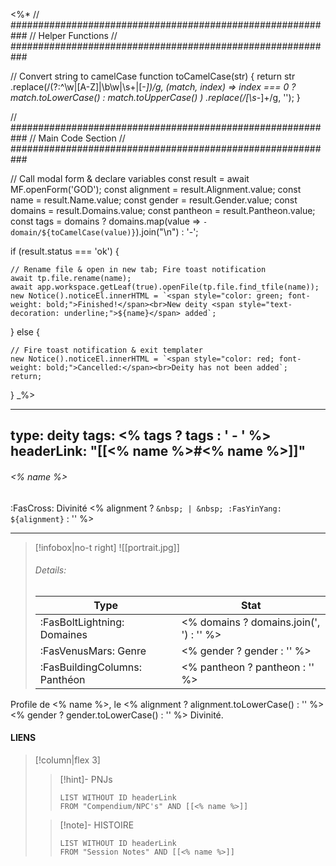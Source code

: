 <%*
// ###########################################################
//                        Helper Functions
// ###########################################################

// Convert string to camelCase
function toCamelCase(str) {
  return str
    .replace(/(?:^\w|[A-Z]|\b\w|\s+|[-_])/g, (match, index) =>
      index === 0 ? match.toLowerCase() : match.toUpperCase()
    )
    .replace(/[\s-_]+/g, '');
}

// ###########################################################
//                        Main Code Section
// ###########################################################

// Call modal form & declare variables
const result = await MF.openForm('GOD');
const alignment = result.Alignment.value;
const name = result.Name.value;
const gender = result.Gender.value;
const domains = result.Domains.value;
const pantheon = result.Pantheon.value;
const tags = domains ? domains.map(value => `- domain/${toCamelCase(value)}`).join("\n") : '-';

if (result.status === 'ok') {

    // Rename file & open in new tab; Fire toast notification
    await tp.file.rename(name);
    await app.workspace.getLeaf(true).openFile(tp.file.find_tfile(name));
    new Notice().noticeEl.innerHTML = `<span style="color: green; font-weight: bold;">Finished!</span><br>New deity <span style="text-decoration: underline;">${name}</span> added`;

} else {

    // Fire toast notification & exit templater
    new Notice().noticeEl.innerHTML = `<span style="color: red; font-weight: bold;">Cancelled:</span><br>Deity has not been added`;
    return;
}
_%>

---
type: deity
tags:
<% tags ? tags : ' - ' %>
headerLink: "[[<% name %>#<% name %>]]"
---

###### <% name %>
<span class="sub2">:FasCross: Divinité <% alignment ? `&nbsp; | &nbsp; :FasYinYang: ${alignment}` : '' %></span>
___

> [!infobox|no-t right]
> ![[portrait.jpg]]
> ###### Details:
> | Type | Stat |
> | ---- | ---- |
> | :FasBoltLightning: Domaines | <% domains ? domains.join(', ') : '' %> |
> | :FasVenusMars: Genre | <% gender ? gender : '' %> |
> | :FasBuildingColumns: Panthéon | <% pantheon ? pantheon : '' %> |

Profile de <% name %>, le <% alignment ? alignment.toLowerCase() : '' %> <% gender ? gender.toLowerCase() : '' %> Divinité.

#### LIENS
> [!column|flex 3]
>> [!hint]-  PNJs
>>```dataview
>>LIST WITHOUT ID headerLink
>>FROM "Compendium/NPC's" AND [[<% name %>]] 
>
>>[!note]- HISTOIRE
>>```dataview
>>LIST WITHOUT ID headerLink
>>FROM "Session Notes" AND [[<% name %>]]